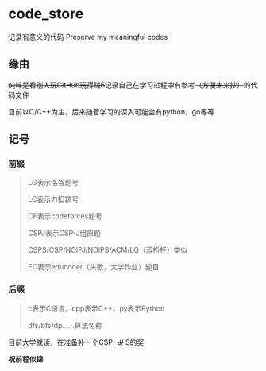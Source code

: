 # code_store
记录有意义的代码 Preserve my meaningful codes

## 缘由
~~纯粹是看别人玩GitHub玩得贼6~~记录自己在学习过程中有参考~~（方便未来抄）~~的代码文件

目前以C/C++为主，后来随着学习的深入可能会有python，go等等

## 记号
### 前缀
> LG表示洛谷题号
>
> LC表示力扣题号
> 
> CF表示codeforces题号
> 
> CSPJ表示CSP-J组原题
> 
> CSPS/CSP/NOIPJ/NOIPS/ACM/LQ（蓝桥杯）类似
> 
> EC表示educoder（头歌，大学作业）题目
### 后缀
> c表示C语言，cpp表示C++，py表示Python
>
> dfs/bfs/dp……算法名称

目前大学就读，在准备补一个CSP- ~~J/~~ S的奖

**祝前程似锦**
